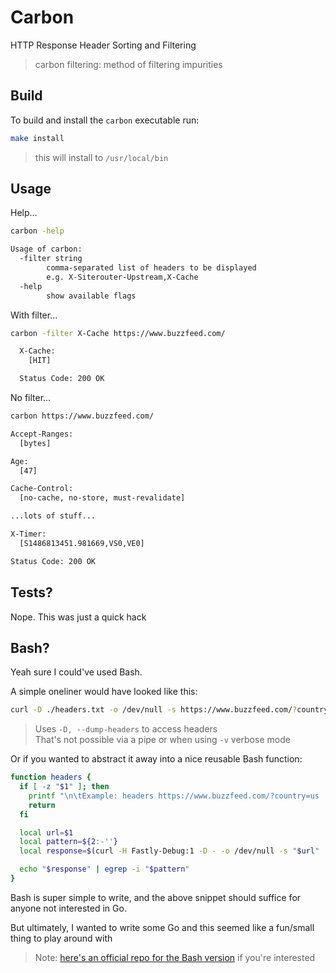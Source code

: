# Carbon

HTTP Response Header Sorting and Filtering

> carbon filtering: method of filtering impurities

## Build

To build and install the `carbon` executable run:

```bash
make install
```

> this will install to `/usr/local/bin`

## Usage

Help...

```bash
carbon -help

Usage of carbon:
  -filter string
        comma-separated list of headers to be displayed
        e.g. X-Siterouter-Upstream,X-Cache
  -help
        show available flags
```

With filter...

```bash
carbon -filter X-Cache https://www.buzzfeed.com/

  X-Cache:
    [HIT]

  Status Code: 200 OK
```

No filter...

```bash
carbon https://www.buzzfeed.com/

Accept-Ranges:
  [bytes]

Age:
  [47]

Cache-Control:
  [no-cache, no-store, must-revalidate]

...lots of stuff...

X-Timer:
  [S1486813451.981669,VS0,VE0]

Status Code: 200 OK
```

## Tests?

Nope. This was just a quick hack

## Bash?

Yeah sure I could've used Bash.

A simple oneliner would have looked like this:

```bash
curl -D ./headers.txt -o /dev/null -s https://www.buzzfeed.com/?country=us; cat ./headers.txt | sort; rm ./headers.txt
```

> Uses `-D, --dump-headers` to access headers  
> That's not possible via a pipe or when using `-v` verbose mode

Or if you wanted to abstract it away into a nice reusable Bash function:

```bash
function headers {
  if [ -z "$1" ]; then
    printf "\n\tExample: headers https://www.buzzfeed.com/?country=us 'x-cache|x-timer'\n"
    return
  fi

  local url=$1
  local pattern=${2:-''}
  local response=$(curl -H Fastly-Debug:1 -D - -o /dev/null -s "$url" | sort) # -D - will dump to stdout

  echo "$response" | egrep -i "$pattern"
}
```

Bash is super simple to write, and the above snippet should suffice for anyone not interested in Go.

But ultimately, I wanted to write some Go and this seemed like a fun/small thing to play around with

> Note: [here's an official repo for the Bash version](https://github.com/Integralist/Bash-Headers) if you're interested
